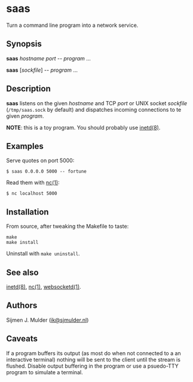 # saas

Turn a command line program into a network service.

## Synopsis

**saas** _hostname_ _port_ -- _program_ ...

**saas** [_sockfile_] -- _program_ ...

## Description

**saas** listens on the given _hostname_ and TCP _port_ or UNIX socket
_sockfile_ (`/tmp/saas.sock` by default) and dispatches incoming connections
to te given _program_.

**NOTE**: this is a toy program. You should probably use
[inetd(8)](https://man.openbsd.org/inetd.8).

## Examples

Serve quotes on port 5000:

    $ saas 0.0.0.0 5000 -- fortune

Read them with [nc(1)](https://man.openbsd.org/nc.1):

    $ nc localhost 5000

## Installation

From source, after tweaking the Makefile to taste:

    make
    make install

Uninstall with `make uninstall`.

## See also

[inetd(8)](https://man.openbsd.org/inetd.8),
[nc(1)](https://man.openbsd.org/nc.1),
[websocketd(1)](https://github.com/joewalnes/websocketd).

## Authors

Sijmen J. Mulder (<ik@sjmulder.nl>)

## Caveats

If a program buffers its output (as most do when not connected to a an
interactive terminal) nothing will be sent to the client until the stream
is flushed.  Disable output buffering in the program or use a psuedo-TTY
program to simulate a terminal.
